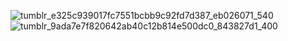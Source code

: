 ![tumblr_e325c939017fc7551bcbb9c92fd7d387_eb026071_540](https://github.com/user-attachments/assets/9b6a1be4-0aa0-42a8-a06c-6b6627258d78)
![tumblr_9ada7e7f820642ab40c12b814e500dc0_843827d1_400](https://github.com/user-attachments/assets/80e320af-c7dc-4e91-a6d2-75ba0dd0cef7)

